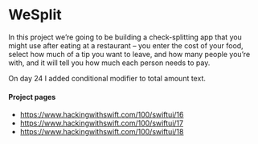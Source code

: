# WeSplit

In this project we’re going to be building a check-splitting app that you might use after eating at a restaurant – you enter the cost of your food, select how much of a tip you want to leave, and how many people you’re with, and it will tell you how much each person needs to pay.

On day 24 I added conditional modifier to total amount text.

#### Project pages
- https://www.hackingwithswift.com/100/swiftui/16
- https://www.hackingwithswift.com/100/swiftui/17
- https://www.hackingwithswift.com/100/swiftui/18
